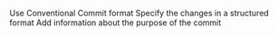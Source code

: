 Use Conventional Commit format
Specify the changes in a structured format
Add information about the purpose of the commit
